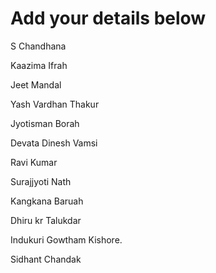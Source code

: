 # Add your details below

S Chandhana

Kaazima Ifrah

Jeet Mandal

Yash Vardhan Thakur

Jyotisman Borah

Devata Dinesh Vamsi

Ravi Kumar

Surajjyoti Nath

Kangkana Baruah

Dhiru kr Talukdar

Indukuri Gowtham Kishore.

Sidhant Chandak

